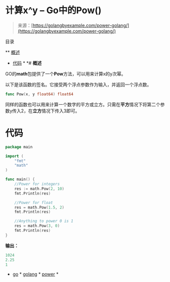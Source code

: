 <!--yml

分类：未分类

日期：2024-10-13 06:15:32

-->

# 计算x^y – Go中的Pow()

> 来源：[https://golangbyexample.com/power-golang/](https://golangbyexample.com/power-golang/)

目录

**   [概述](#Overview "Overview")

+   [代码](#Code "Code") *  *# **概述**

GO的**math**包提供了一个**Pow**方法，可以用来计算x的y次幂。

以下是该函数的签名。它接受两个浮点参数作为输入，并返回一个浮点数。

```go
func Pow(x, y float64) float64
```

同样的函数也可以用来计算一个数字的平方或立方。只需在**平方**情况下将第二个参数y传入2，在**立方**情况下传入3即可。

# **代码**

```go
package main

import (
    "fmt"
    "math"
)

func main() {
    //Power for integers
    res := math.Pow(2, 10)
    fmt.Println(res)

    //Power for float
    res = math.Pow(1.5, 2)
    fmt.Println(res)

    //Anything to power 0 is 1
    res = math.Pow(3, 0)
    fmt.Println(res)
}
```

**输出：**

```go
1024
2.25
1
```

+   [go](https://golangbyexample.com/tag/go/) *   [golang](https://golangbyexample.com/tag/golang/) *   [power](https://golangbyexample.com/tag/power/) *
